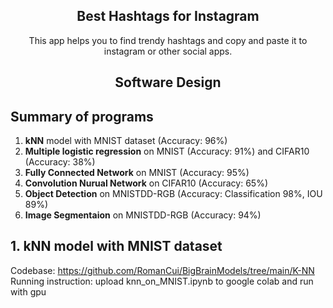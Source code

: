 ## <div align="center">Best Hashtags for Instagram</div>

<div align="center">
  <p>
     This app helps you to find trendy hashtags and copy and paste it to instagram or other social apps.
  </p>
 
  
</div>

## <div align="center">Software Design</div>

## Summary of programs

1. **kNN** model with MNIST dataset (Accuracy: 96%)
2. **Multiple logistic regression** on MNIST (Accuracy: 91%) and CIFAR10 (Accuracy: 38%)
3. **Fully Connected Network** on MNIST (Accuracy: 95%)
4. **Convolution Nurual Network** on CIFAR10 (Accuracy: 65%)
5. **Object Detection** on MNISTDD-RGB (Accuracy: Classification 98%, IOU 89%)
6. **Image Segmentaion** on MNISTDD-RGB (Accuracy: 94%)

## 1. kNN model with MNIST dataset
Codebase: https://github.com/RomanCui/BigBrainModels/tree/main/K-NN <br>
Running instruction: upload knn_on_MNIST.ipynb to google colab and run with gpu
